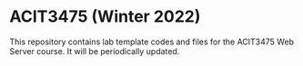 # ACIT3475 (Winter 2022)

This repository contains lab template codes and files for the ACIT3475 Web Server course. It will be periodically updated.
